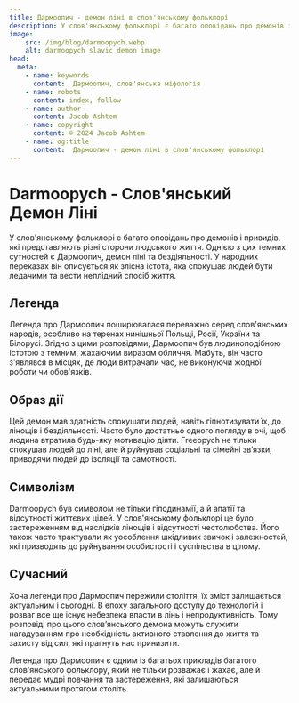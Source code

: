 ```yaml
---
title: Дармоопич - демон ліні в слов'янському фольклорі
description: У слов'янському фольклорі є багато оповідань про демонів і привидів, які представляють різні сторони людського життя. Однією з цих темних сутностей є Дармоопич, демон ліні та бездіяльності.
image:
    src: /img/blog/darmoopych.webp
    alt: darmoopych slavic demon image
head:
  meta:
    - name: keywords
      content:  Дармоопич, слов'янська міфологія
    - name: robots
      content: index, follow
    - name: author
      content: Jacob Ashtem
    - name: copyright
      content: © 2024 Jacob Ashtem
    - name: og:title
      content:  Дармоопич - демон ліні в слов'янському фольклорі
---
```


# Darmoopych - Слов'янський Демон Ліні

У слов'янському фольклорі є багато оповідань про демонів і привидів, які представляють різні сторони людського життя. Однією з цих темних сутностей є Дармоопич, демон ліні та бездіяльності. У народних переказах він описується як злісна істота, яка спокушає людей бути ледачими та вести неплідний спосіб життя.

## Легенда

Легенда про Дармоопич поширювалася переважно серед слов'янських народів, особливо на теренах нинішньої Польщі, Росії, України та Білорусі. Згідно з цими розповідями, Дармоопич був людиноподібною істотою з темним, жахаючим виразом обличчя. Мабуть, він часто з'являвся в місцях, де люди витрачали час, не виконуючи жодної роботи чи обов'язків.

## Образ дії

Цей демон мав здатність спокушати людей, навіть гіпнотизувати їх, до лінощів і бездіяльності. Часто було достатньо одного погляду в очі, щоб людина втратила будь-яку мотивацію діяти. Freeopych не тільки спокушав людей до ліні, але й руйнував соціальні та сімейні зв’язки, приводячи людей до ізоляції та самотності.

## Символізм

Darmoopych був символом не тільки гіподинамії, а й апатії та відсутності життєвих цілей. У слов'янському фольклорі це було застереженням від наслідків лінощів і відсутності честолюбства. Його також часто трактували як уособлення шкідливих звичок і залежностей, які призводять до руйнування особистості і суспільства в цілому.

## Сучасний

Хоча легенди про Дармоопич пережили століття, їх зміст залишається актуальним і сьогодні. В епоху загального доступу до технологій і розваг все ще існує небезпека впасти в лінь і непродуктивність. Тому розповіді про цього слов’янського демона можуть служити нагадуванням про необхідність активного ставлення до життя та захисту від сил, які прагнуть нас принизити.

Легенда про Дармоопич є одним із багатьох прикладів багатого слов'янського фольклору, який не тільки розважає і жахає, але й передає мудрі повчання та застереження, які залишаються актуальними протягом століть.

